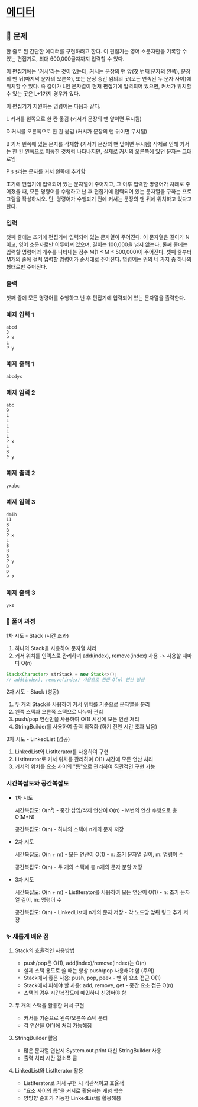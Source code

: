# [에디터](https://www.acmicpc.net/problem/1406)

## 📌 문제
한 줄로 된 간단한 에디터를 구현하려고 한다. 이 편집기는 영어 소문자만을 기록할 수 있는 편집기로, 최대 600,000글자까지 입력할 수 있다.

이 편집기에는 '커서'라는 것이 있는데, 커서는 문장의 맨 앞(첫 번째 문자의 왼쪽), 문장의 맨 뒤(마지막 문자의 오른쪽), 또는 문장 중간 임의의 곳(모든 연속된 두 문자 사이)에 위치할 수 있다. 즉 길이가 L인 문자열이 현재 편집기에 입력되어 있으면, 커서가 위치할 수 있는 곳은 L+1가지 경우가 있다.

이 편집기가 지원하는 명령어는 다음과 같다.

L	커서를 왼쪽으로 한 칸 옮김 (커서가 문장의 맨 앞이면 무시됨)

D	커서를 오른쪽으로 한 칸 옮김 (커서가 문장의 맨 뒤이면 무시됨)

B	커서 왼쪽에 있는 문자를 삭제함 (커서가 문장의 맨 앞이면 무시됨)
삭제로 인해 커서는 한 칸 왼쪽으로 이동한 것처럼 나타나지만, 실제로 커서의 오른쪽에 있던 문자는 그대로임

P `$`	`$`라는 문자를 커서 왼쪽에 추가함

초기에 편집기에 입력되어 있는 문자열이 주어지고, 그 이후 입력한 명령어가 차례로 주어졌을 때, 모든 명령어를 수행하고 난 후 편집기에 입력되어 있는 문자열을 구하는 프로그램을 작성하시오. 단, 명령어가 수행되기 전에 커서는 문장의 맨 뒤에 위치하고 있다고 한다.

### 입력
첫째 줄에는 초기에 편집기에 입력되어 있는 문자열이 주어진다. 이 문자열은 길이가 N이고, 영어 소문자로만 이루어져 있으며, 길이는 100,000을 넘지 않는다. 둘째 줄에는 입력할 명령어의 개수를 나타내는 정수 M(1 ≤ M ≤ 500,000)이 주어진다. 셋째 줄부터 M개의 줄에 걸쳐 입력할 명령어가 순서대로 주어진다. 명령어는 위의 네 가지 중 하나의 형태로만 주어진다.

### 출력
첫째 줄에 모든 명령어를 수행하고 난 후 편집기에 입력되어 있는 문자열을 출력한다.

### 예제 입력 1

    abcd
    3
    P x
    L
    P y

### 예제 출력 1

    abcdyx


### 예제 입력 2

    abc
    9
    L
    L
    L
    L
    L
    P x
    L
    B
    P y

### 예제 출력 2

    yxabc

### 예제 입력 3

    dmih
    11
    B
    B
    P x
    L
    B
    B
    B
    P y
    D
    D
    P z


### 예제 출력 3

    yxz




### 🧰 풀이 과정

1차 시도 - Stack (시간 초과)
1. 하나의 Stack을 사용하여 문자열 처리
2. 커서 위치를 인덱스로 관리하며 add(index), remove(index) 사용 -> 사용할 때마다 O(n)

```java
Stack<Character> strStack = new Stack<>();
// add(index), remove(index) 사용으로 인한 O(n) 연산 발생
```

2차 시도 - Stack (성공)
1. 두 개의 Stack을 사용하여 커서 위치를 기준으로 문자열을 분리 
2. 왼쪽 스택과 오른쪽 스택으로 나누어 관리 
3. push/pop 연산만을 사용하여 O(1) 시간에 모든 연산 처리 
4. StringBuilder를 사용하여 출력 최적화 (하기 전엔 시간 초과 났음)


3차 시도 - LinkedList (성공)
1. LinkedList와 ListIterator를 사용하여 구현 
2. ListIterator로 커서 위치를 관리하며 O(1) 시간에 모든 연산 처리 
3. 커서의 위치를 요소 사이의 "틈"으로 관리하여 직관적인 구현 가능


### 시간복잡도와 공간복잡도

* 1차 시도


    시간복잡도: O(n²)
      - 중간 삽입/삭제 연산이 O(n)
      - M번의 연산 수행으로 총 O(M*N)

    공간복잡도: O(n)
      - 하나의 스택에 n개의 문자 저장

* 2차 시도


    시간복잡도: O(n + m)
      - 모든 연산이 O(1)
      - n: 초기 문자열 길이, m: 명령어 수

    공간복잡도: O(n)
      - 두 개의 스택에 총 n개의 문자 분할 저장

* 3차 시도


    시간복잡도: O(n + m)
      - ListIterator를 사용하여 모든 연산이 O(1)
      - n: 초기 문자열 길이, m: 명령어 수

    공간복잡도: O(n)
      - LinkedList에 n개의 문자 저장
      - 각 노드당 앞뒤 링크 추가 저장

### ✨ 새롭게 배운 점
1. Stack의 효율적인 사용방법
    - push/pop은 O(1), add(index)/remove(index)는 O(n)
    - 실제 스택 용도로 쓸 때는 항상 push/pop 사용해야 함 (주의)
    - Stack에서 좋은 사용: push, pop, peek - 맨 위 요소 접근 O(1)
    - Stack에서 피해야 할 사용: add, remove, get - 중간 요소 접근 O(n)
    - 스택의 경우 시간복잡도에 예민하니 신경써야 함


2. 두 개의 스택을 활용한 커서 구현
    - 커서를 기준으로 왼쪽/오른쪽 스택 분리
    - 각 연산을 O(1)에 처리 가능해짐
  
 
3. StringBuilder 활용 

   - 많은 문자열 연산시 System.out.print 대신 StringBuilder 사용
   - 출력 처리 시간 감소폭 큼


4. LinkedList와 ListIterator 활용

   - ListIterator로 커서 구현 시 직관적이고 효율적
   - "요소 사이의 틈"을 커서로 활용하는 개념 학습
   - 양방향 순회가 가능한 LinkedList를 활용해봄